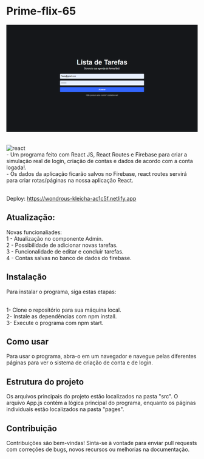 # Prime-flix-65
<img src="./src/assets/Readme.png"/></br>
<div style="display: inline_block"><br/>
    <img alt="react" src="https://img.shields.io/badge/React-20232A?style=for-the-badge&logo=react&logoColor=61DAFB"/>
</div>
- Um programa feito com React JS, React Routes e Firebase para criar a simulação real de login, criação de contas e dados de acordo com a conta logada!.</br>
- Os dados da aplicação ficarão salvos no Firebase, react routes servirá para criar rotas/páginas na nossa aplicação React.</br></br>

Deploy: https://wondrous-kleicha-ac1c5f.netlify.app

## Atualização:
Novas funcionaliades:<br/>
 1 - Atualização no componente Admin.<br/>
 2 - Possibilidade de adicionar novas tarefas.<br/>
 3 - Funcionalidade de editar e concluir tarefas.<br/>
 4 - Contas salvas no banco de dados do firebase.<br/>

## Instalação
Para instalar o programa, siga estas etapas:</br></br>

1- Clone o repositório para sua máquina local.</br>
2- Instale as dependências com npm install.</br>
3- Execute o programa com npm start.</br>

## Como usar
Para usar o programa, abra-o em um navegador e navegue pelas diferentes páginas para ver o sistema de criação de conta e de login.

## Estrutura do projeto
Os arquivos principais do projeto estão localizados na pasta "src". O arquivo App.js contém a lógica principal do programa, enquanto os páginas individuais estão localizados na pasta "pages".

## Contribuição
Contribuições são bem-vindas! Sinta-se à vontade para enviar pull requests com correções de bugs, novos recursos ou melhorias na documentação.
